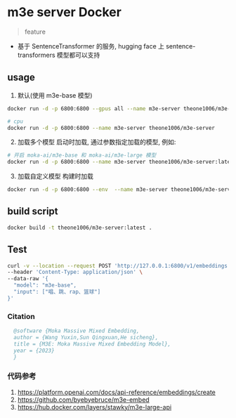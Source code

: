 # m3e server Docker

> feature
- 基于 SentenceTransformer 的服务, hugging face 上 sentence-transformers 模型都可以支持

## usage

1. 默认(使用 m3e-base 模型)
```bash
docker run -d -p 6800:6800 --gpus all --name m3e-server theone1006/m3e-server

# cpu
docker run -d -p 6800:6800 --name m3e-server theone1006/m3e-server
```

2. 加载多个模型
启动时加载, 通过参数指定加载的模型, 例如: 

```bash
# 开启 moka-ai/m3e-base 和 moka-ai/m3e-large 模型
docker run -d -p 6800:6800 --name m3e-server theone1006/m3e-server:latest python m3e-server.py moka-ai/m3e-base,moka-ai/m3e-large
````

3. 加载自定义模型
构建时加载
```bash
docker run -d -p 6800:6800 --env  --name m3e-server theone1006/m3e-server:latest
```

## build script

```bash
docker build -t theone1006/m3e-server:latest .
```


## Test

```bash
curl -v --location --request POST 'http://127.0.0.1:6800/v1/embeddings' \
--header 'Content-Type: application/json' \
--data-raw '{
  "model": "m3e-base",
  "input": ["唱、跳、rap、篮球"]
}'
```


### Citation
    
```bibtex
  @software {Moka Massive Mixed Embedding,  
  author = {Wang Yuxin,Sun Qingxuan,He sicheng},  
  title = {M3E: Moka Massive Mixed Embedding Model},  
  year = {2023}
  }
```


### 代码参考

1. https://platform.openai.com/docs/api-reference/embeddings/create
2. https://github.com/byebyebruce/m3e-embed
3. https://hub.docker.com/layers/stawky/m3e-large-api
